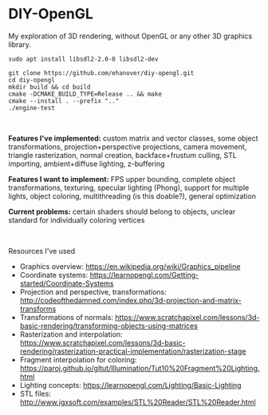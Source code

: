 # DIY-OpenGL

My exploration of 3D rendering, without OpenGL or any other 3D graphics library. 

```
sudo apt install libsdl2-2.0-0 libsdl2-dev

git clone https://github.com/ehanover/diy-opengl.git
cd diy-opengl
mkdir build && cd build
cmake -DCMAKE_BUILD_TYPE=Release .. && make
cmake --install . --prefix ".."
./engine-test
```

<br>

**Features I've implemented:** custom matrix and vector classes, some object transformations, projection+perspective projections, camera movement, triangle rasterization, normal creation, backface+frustum culling, STL importing, ambient+diffuse lighting, z-buffering

**Features I want to implement:** FPS upper bounding, complete object transformations, texturing, specular lighting (Phong), support for multiple lights, object coloring, multithreading (is this doable?), general optimization

**Current problems:** certain shaders should belong to objects, unclear standard for individually coloring vertices

<br>

Resources I've used
* Graphics overview: https://en.wikipedia.org/wiki/Graphics_pipeline
* Coordinate systems: https://learnopengl.com/Getting-started/Coordinate-Systems
* Projection and perspective, transformations: http://codeofthedamned.com/index.php/3d-projection-and-matrix-transforms
* Transformations of normals: https://www.scratchapixel.com/lessons/3d-basic-rendering/transforming-objects-using-matrices
* Rasterization and interpolation: https://www.scratchapixel.com/lessons/3d-basic-rendering/rasterization-practical-implementation/rasterization-stage
* Fragment interpolation for coloring: https://paroj.github.io/gltut/Illumination/Tut10%20Fragment%20Lighting.html
* Lighting concepts: https://learnopengl.com/Lighting/Basic-Lighting
* STL files: http://www.jgxsoft.com/examples/STL%20Reader/STL%20Reader.html
